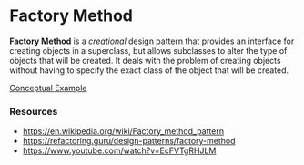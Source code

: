 # Factory Method

**Factory Method** is a *creational* design pattern that provides an interface for creating objects in a superclass, but allows subclasses to alter the type of objects that will be created. It deals with the problem of creating objects without having to specify the exact class of the object that will be created.

[Conceptual Example](examples/conceptual.ts)

### Resources

- https://en.wikipedia.org/wiki/Factory_method_pattern
- https://refactoring.guru/design-patterns/factory-method
- https://www.youtube.com/watch?v=EcFVTgRHJLM
